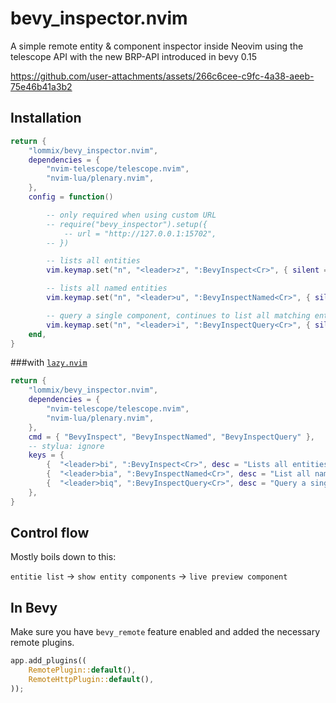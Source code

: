 # bevy_inspector.nvim

A simple remote entity & component inspector inside Neovim
using the telescope API with the new BRP-API introduced in bevy 0.15

https://github.com/user-attachments/assets/266c6cee-c9fc-4a38-aeeb-75e46b41a3b2

## Installation

```lua
return {
	"lommix/bevy_inspector.nvim",
	dependencies = {
		"nvim-telescope/telescope.nvim",
        "nvim-lua/plenary.nvim",
	},
	config = function()

        -- only required when using custom URL
		-- require("bevy_inspector").setup({
	        -- url = "http://127.0.0.1:15702",
        -- })

        -- lists all entities
		vim.keymap.set("n", "<leader>z", ":BevyInspect<Cr>", { silent = true })

        -- lists all named entities
		vim.keymap.set("n", "<leader>u", ":BevyInspectNamed<Cr>", { silent = true })

        -- query a single component, continues to list all matching entities
		vim.keymap.set("n", "<leader>i", ":BevyInspectQuery<Cr>", { silent = true })
	end,
}
```

###with [`lazy.nvim`](https://github.com/folke/lazy.nvim)

```lua
return {
	"lommix/bevy_inspector.nvim",
	dependencies = {
		"nvim-telescope/telescope.nvim",
		"nvim-lua/plenary.nvim",
	},
	cmd = { "BevyInspect", "BevyInspectNamed", "BevyInspectQuery" },
    -- stylua: ignore
	keys = {
		{  "<leader>bi", ":BevyInspect<Cr>", desc = "Lists all entities" },
		{  "<leader>bia", ":BevyInspectNamed<Cr>", desc = "List all named entities" },
		{  "<leader>biq", ":BevyInspectQuery<Cr>", desc = "Query a single component, continues to list all matching entities", },
	},
}

```

## Control flow

Mostly boils down to this:

`entitie list` -> `show entity components` -> `live preview component`

## In Bevy

Make sure you have `bevy_remote` feature enabled and added the necessary remote plugins.

```rust
app.add_plugins((
    RemotePlugin::default(),
    RemoteHttpPlugin::default(),
));
```
